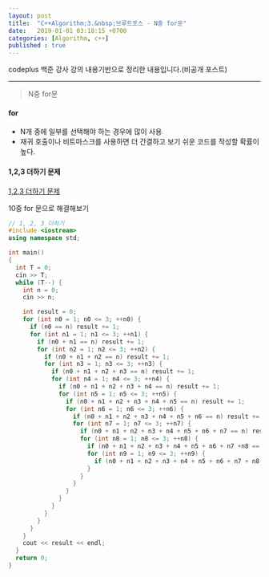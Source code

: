 ```yaml
---
layout: post
title:  "C++Algorithm;3.&nbsp;브루트포스 - N중 for문"
date:   2019-01-01 03:18:15 +0700
categories: [Algorithm, c++]
published : true
---
```


codeplus 백준 강사 강의 내용기반으로 정리한 내용입니다.(비공개 포스트)

---

> N중 for문

#### for

- N개 중에 일부를 선택해야 하는 경우에 많이 사용
- 재귀 호출이나 비트마스크를 사용하면 더 간결하고 보기 쉬운 코드를 작성할 확률이 높다.

#### 1,2,3 더하기 문제

[1,2,3 더하기 문제](https://www.acmicpc.net/problem/9095)

10중 for 문으로 해결해보기

``` cpp
// 1, 2, 3 더하기
#include <iostream>
using namespace std;

int main()
{
  int T = 0;
  cin >> T;
  while (T--) {
    int n = 0;
    cin >> n;

    int result = 0;
    for (int n0 = 1; n0 <= 3; ++n0) {
      if (n0 == n) result += 1;
      for (int n1 = 1; n1 <= 3; ++n1) {
        if (n0 + n1 == n) result += 1;
        for (int n2 = 1; n2 <= 3; ++n2) {
          if (n0 + n1 + n2 == n) result += 1;
          for (int n3 = 1; n3 <= 3; ++n3) {
            if (n0 + n1 + n2 + n3 == n) result += 1;
            for (int n4 = 1; n4 <= 3; ++n4) {
              if (n0 + n1 + n2 + n3 + n4 == n) result += 1;
              for (int n5 = 1; n5 <= 3; ++n5) {
                if (n0 + n1 + n2 + n3 + n4 + n5 == n) result += 1;
                for (int n6 = 1; n6 <= 3; ++n6) {
                  if (n0 + n1 + n2 + n3 + n4 + n5 + n6 == n) result += 1;
                  for (int n7 = 1; n7 <= 3; ++n7) {
                    if (n0 + n1 + n2 + n3 + n4 + n5 + n6 + n7 == n) result += 1;
                    for (int n8 = 1; n8 <= 3; ++n8) {
                      if (n0 + n1 + n2 + n3 + n4 + n5 + n6 + n7 +n8 == n) result += 1;
                      for (int n9 = 1; n9 <= 3; ++n9) {
                        if (n0 + n1 + n2 + n3 + n4 + n5 + n6 + n7 + n8 + n9 == n) result += 1;
                      }
                    }
                  }
                }
              }
            }
          }
        }
      }
    }
    cout << result << endl;
  }
  return 0;
}
```